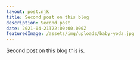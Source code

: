 ```yaml
---
layout: post.njk
title: Second post on this blog
description: Second post
date: 2021-04-21T22:00:00.000Z
featuredImage: /assets/img/uploads/baby-yoda.jpg
---
```

Second post on this blog this is.